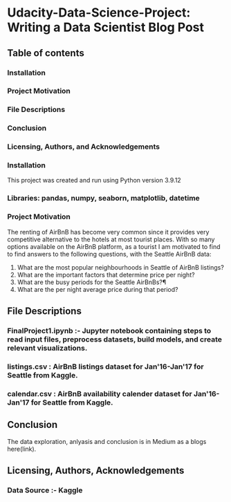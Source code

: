 # Udacity-Data-Science-Project: Writing a Data Scientist Blog Post

## Table of contents
### Installation
### Project Motivation
### File Descriptions
### Conclusion
### Licensing, Authors, and Acknowledgements

### Installation
This project was created and run using Python version 3.9.12

### Libraries: pandas, numpy, seaborn, matplotlib, datetime

### Project Motivation
The renting of AirBnB has become very common since it provides very competitive alternative to the hotels at most tourist places. With so many options available on the AirBnB platform, as a tourist I am motivated to find to find answers to the following questions, with the Seattle AirBnB data:

  1) What are the most popular neighbourhoods in Seattle of AirBnB listings?
  2) What are the important factors that determine price per night?
  3) What are the busy periods for the Seattle AirBnBs?¶
  4) What are the per night average price during that period?


## File Descriptions

### FinalProject1.ipynb :- Jupyter notebook containing steps to read input files, preprocess datasets, build models, and create relevant visualizations.
### listings.csv : AirBnB listings dataset for Jan'16-Jan'17 for Seattle from Kaggle.
### calendar.csv : AirBnB availability calender dataset for Jan'16-Jan'17 for Seattle from Kaggle.

## Conclusion
The data exploration, anlyasis and conclusion is in Medium as a blogs here(link).

## Licensing, Authors, Acknowledgements
### Data Source :- Kaggle 
